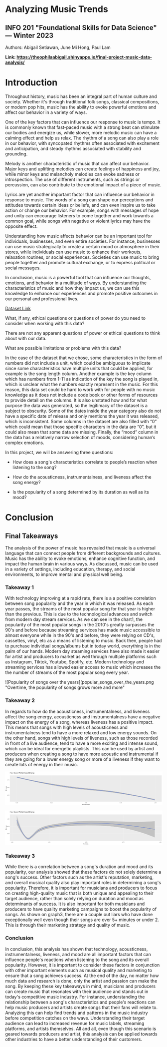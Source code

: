 # Analyzing Music Trends
## INFO 201 "Foundational Skills for Data Science" — Winter 2023

Authors: Abigail Setiawan, June Mi Hong, Paul Lam

**Link: https://theophilaabigail.shinyapps.io/final-project-music-data-analysis/**

# Introduction

Throughout history, music has been an integral part of human culture and society. Whether it's through traditional folk songs, classical compositions, or modern pop hits, music has the ability to evoke powerful emotions and affect our behavior in a variety of ways.

One of the key factors that can influence our response to music is tempo. It is commonly known that fast-paced music with a strong beat can stimulate our bodies and energize us, while slower, more melodic music can have a calming effect and help us relax. The rhythm of a song can also play a role in our behavior, with syncopated rhythms often associated with excitement and anticipation, and steady rhythms associated with stability and grounding.

Melody is another characteristic of music that can affect our behavior. Major keys and uplifting melodies can create feelings of happiness and joy, while minor keys and melancholy melodies can evoke sadness or introspection. The use of different instruments, such as strings or percussion, can also contribute to the emotional impact of a piece of music.

Lyrics are yet another important factor that can influence our behavior in response to music. The words of a song can shape our perceptions and attitudes towards certain ideas or beliefs, and can even inspire us to take action or change our behavior. For example, songs with messages of hope and unity can encourage listeners to come together and work towards a common goal, while songs with negative or violent lyrics may have the opposite effect.

Understanding how music affects behavior can be an important tool for individuals, businesses, and even entire societies. For instance, businesses can use music strategically to create a certain mood or atmosphere in their stores, while individuals can use music to enhance their workouts, relaxation routines, or social experiences. Societies can use music to bring people together and promote cultural exchange, or to express political or social messages.

In conclusion, music is a powerful tool that can influence our thoughts, emotions, and behavior in a multitude of ways. By understanding the characteristics of music and how they impact us, we can use this knowledge to enhance our experiences and promote positive outcomes in our personal and professional lives.


[Dataset Link](https://www.kaggle.com/datasets/mrmorj/dataset-of-songs-in-spotify)


What, if any, ethical questions or questions of power do you need to consider when working with this data?

There are not any apparent questions of power or ethical questions to think about with our data.

What are possible limitations or problems with this data? 

In the case of the dataset that we chose, some characteristics in the form of numbers did not include a unit, which could be ambiguous to implicate since some characteristics have multiple units that could be applied, for example is the song length column. Another example is the key column which has numbers from 1-11 as indication of the key the song is played in, which is unclear what the numbers exactly represent in the music. For this reason, this data set could be hard to work with for people with no music knowledge as it does not include a code book or other forms of resources to provide detail on the columns. It is also unstated how and for what purpose the data was generated, so the legitimacy of the dataset is a subject to obscurity. Some of the dates inside the year category also do not have a specific date of release and only mentions the year it was released, which is inconsistent. Some columns in the dataset are also filled with “0” which could mean that those specific characters in the data are “0”, but it could also mean that some data are missing. Finally, the “mood” column in the data has a relatively narrow selection of moods, considering human’s complex emotions.


In this project, we will be answering three questions:

- How does a song's characteristics correlate to people’s reaction when listening to the song?

- How do the acousticness, instrumentalness, and liveness affect the song energy?

- Is the popularity of a song determined by its duration as well as its mood?


# Conclusion

## Final Takeaways

The analysis of the power of music has revealed that music is a universal language that can connect people from different backgrounds and cultures. Music has the ability to evoke emotions, enhance cognitive function, and impact the human brain in various ways. As discussed, music can be used in a variety of settings, including education, therapy, and social environments, to improve mental and physical well being.

### Takeaway 1

With technology improving at a rapid rate, there is a a positive correlation between song popularity and the year in which it was released. As each year passes, the streams of the most popular song for that year is higher than the previous. This is due to the technological advances and switch from modern day stream services. As we can see in the chart1, the popularity of the most popular songs in the 2010's greatly surpasses the 90's and before because streaming services has made music accessible to almost everyone while in the 90's and before, they were relying on CD's, cassettes, vinyl, etc as a means of listening to music. Back then, people had to purchase individual songs/albums but in today world, everything is in the palm of our hands. Modern day steaming services have also made it easier for artist and producers to market as well through multiple platforms such as Instagram, Tiktok, Youtube, Spotify, etc. Modern technology and streaming services has allowed easier access to music which increases the the number of streams of the most popular song every year.

![Popularity of songs over the years](popular_songs_over_the_years.png "Overtime, the popularity of songs grows more and more"

### Takeaway 2

In regards to how do the acousticness, instrumentalness, and liveness affect the song energy, acousticness and instrumentalness have a negative impact on the energy of a song, whereas liveness has a positive impact. This means that songs with high levels of acousticness and instrumentalness tend to have a more relaxed and low energy sounds. On the other hand, songs with high levels of liveness, such as those recorded in front of a live audience, tend to have a more exciting and intense sound, which can be ideal for energetic playlists. This can be used by artist and producers when creating a song to have more acoustic and instrumental if they are going for a lower energy song or more of a liveness if they want to create lots of energy in their music.

![Chart showing the relationship between acousticness in a song vs energy levels](acousticness_vs_energy.png "No acousticness shows high energy while high acoustic shows little to no energy") 

![Chart showing the relationship between liveness in a song vs energy levels](liveness_vs_energy.png "Liveness has the best relationship with energy showing high level's of energy across all levels of liveness")

### Takeaway 3

While there is a correlation between a song's duration and mood and its popularity, our analysis showed that these factors do not solely determine a song's success. Other factors such as the artist's reputation, marketing, and overall musical quality also play important roles in determining a song's popularity. Therefore, it is important for musicians and producers to focus on creating high-quality music that is both unique and appealing to their target audience, rather than solely relying on duration and mood as determinants of success. It is also important for both musicians and producers to have quality marketing campaigns to boost the popularity of songs. As shown on graph3, there are a couple out liars who have done exceptionally well even though their songs are over 5+ minutes or under 2. This is through their marketing strategy and quality of music.

### Conclusion

In conclusion, this analysis has shown that technology, acousticness, instrumentalness, liveness, and mood are all important factors that can influence people's reactions when listening to the song and its overall popularity. However, it is important to consider these factors in conjunction with other important elements such as musical quality and marketing to ensure that a song achieves success. At the end of the day, no matter how much data and research is done, only the artist and passion can make the song. By keeping these key takeaways in mind, musicians and producers can create music that resonates with their audience and stands out in today's competitive music industry. For instance, understanding the relationship between a song's characteristics and people's reactions can help music producers and artists create songs that their fans will relate to. Analyzing this can help find trends and patterns in the music industry before competition catches on the wave. Understanding their target audience can lead to increased revenue for music labels, streaming platforms, and artists themselves. All and all, even though this scenario is geared towards producers and artist, this analysis can be applied towards other industries to have a better understanding of their customers.
